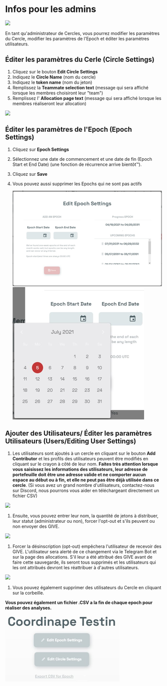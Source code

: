 # Infos pour les admins

![](../.gitbook/assets/Admin.jpg)

En tant qu'administrateur de Cercles, vous pourrez modifier les paramètres du Cercle, modifier les paramètres de l'Epoch et éditer les paramètres utilisateurs.

## Éditer les paramètres du Cerle (Circle Settings)

1. Cliquez sur le bouton **Edit Circle Settings**
2. Indiquez le **Circle Name** (nom du cercle)
3. Indiquez le **token name** (nom du jeton)
4. Remplissez la **Teammate selection text** (message qui sera affiché lorsque les membres choisiront leur "team")
5. Remplissez l' **Allocation page text** (message qui sera affiché lorsque les membres réaliseront leur allocation)

![](../.gitbook/assets/Circle%20Settings.jpg)

## Éditer les paramètres de l'Epoch (Epoch Settings)

1. Cliquez sur **Epoch Settings**
2. Sélectionnez une date de commencement et une date de fin (Epoch Start et End Date) (une fonction de récurrence arrive bientôt™).
3. Cliquez sur **Save**
4.  Vous pouvez aussi supprimer les Epochs qui ne sont pas actifs

    <img src="../.gitbook/assets/Epoch%20Settings.jpg" alt="" data-size="original">

    <img src="../.gitbook/assets/Epoch%20Settings2.jpg" alt="" data-size="original">

## Ajouter des Utilisateurs/ Éditer les paramètres Utilisateurs (Users/Editing User Settings)

1. Les utilisateurs sont ajoutés à un cercle en cliquant sur le bouton **Add Contributor** et les profils des utilisateurs peuvent être modifiés en cliquant sur le crayon à côté de leur nom. **Faites très attention lorsque vous saisissez les informations des utilisateurs, leur adresse de portefeuille doit être une adresse valide et ne comporter aucun espace au début ou à fin, et elle ne peut pas être déjà utilisée dans ce cercle**. (Si vous avez un grand nombre d'utilisateurs, contactez-nous sur Discord, nous pourrons vous aider en téléchargeant directement un fichier CSV)

![](../.gitbook/assets/User%20View.jpg)

1. Ensuite, vous pouvez entrer leur nom, la quantité de jetons à distribuer, leur statut (administrateur ou non), forcer l'opt-out et s'ils peuvent ou non envoyer des GIVE.

![](../.gitbook/assets/Edit%20User.jpg)

1. Forcer la désinscription (opt-out) empêchera l'utilisateur de recevoir des GIVE. L'utilisateur sera alerté de ce changement via le Telegram Bot et sur la page des allocations. S'il leur a été attribué des GIVE avant de faire cette sauvegarde, ils seront tous supprimés et les utilisateurs qui les ont attribués devront les réattribuer à d'autres utilisateurs.

![](../.gitbook/assets/Opt%20Out.jpg)

1. Vous pouvez également supprimer des utilisateurs du Cercle en cliquant sur la corbeille.

**Vous pouvez également un fichier .CSV a la fin de chaque epoch pour réaliser des analyses.**

![](../.gitbook/assets/Export.jpg)
